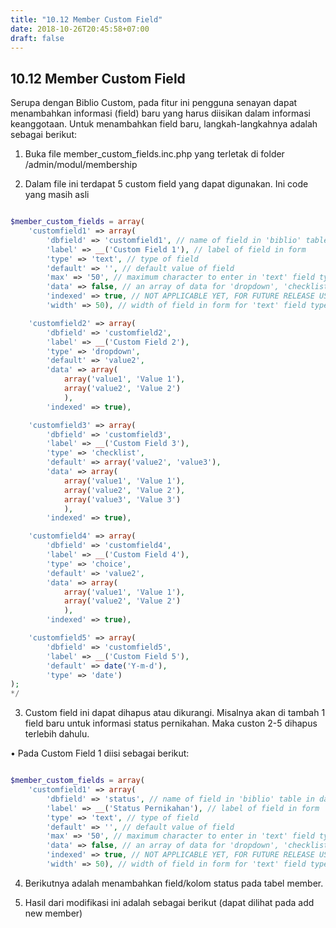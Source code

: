 ```yaml
---
title: "10.12 Member Custom Field"
date: 2018-10-26T20:45:58+07:00
draft: false
---
```

## 10.12 Member Custom Field

Serupa dengan Biblio Custom, pada fitur ini pengguna senayan dapat menambahkan informasi \(field\) baru yang harus diisikan dalam informasi keanggotaan. Untuk menambahkan field baru, langkah-langkahnya adalah sebagai berikut:

1. Buka file member\_custom\_fields.inc.php yang terletak di folder /admin/modul/membership

2. Dalam file ini terdapat 5 custom field yang dapat digunakan. Ini code yang masih asli


```php

$member_custom_fields = array(
	'customfield1' => array(
		'dbfield' => 'customfield1', // name of field in 'biblio' table in database, make sure you already define it!
		'label' => __('Custom Field 1'), // label of field in form
		'type' => 'text', // type of field
		'default' => '', // default value of field
		'max' => '50', // maximum character to enter in 'text' field type
		'data' => false, // an array of data for 'dropdown', 'checklist' or 'choice'
		'indexed' => true, // NOT APPLICABLE YET, FOR FUTURE RELEASE USE
		'width' => 50), // width of field in form for 'text' field type, maximum is 100

	'customfield2' => array(
		'dbfield' => 'customfield2',
		'label' => __('Custom Field 2'),
		'type' => 'dropdown',
		'default' => 'value2',
		'data' => array(
			array('value1', 'Value 1'),
			array('value2', 'Value 2')
			),
		'indexed' => true),

	'customfield3' => array(
		'dbfield' => 'customfield3',
		'label' => __('Custom Field 3'),
		'type' => 'checklist',
		'default' => array('value2', 'value3'),
		'data' => array(
			array('value1', 'Value 1'),
			array('value2', 'Value 2'),
			array('value3', 'Value 3')
			),
		'indexed' => true),

	'customfield4' => array(
		'dbfield' => 'customfield4',
		'label' => __('Custom Field 4'),
		'type' => 'choice',
		'default' => 'value2',
		'data' => array(
			array('value1', 'Value 1'),
			array('value2', 'Value 2')
			),
		'indexed' => true),

	'customfield5' => array(
		'dbfield' => 'customfield5',
		'label' => __('Custom Field 5'),
		'default' => date('Y-m-d'),
		'type' => 'date')
);
*/
```

3. Custom field ini dapat dihapus atau dikurangi. Misalnya akan di tambah 1 field baru untuk informasi status pernikahan. Maka custon 2-5 dihapus terlebih dahulu.

• Pada Custom Field 1 diisi sebagai berikut:

```php

$member_custom_fields = array(
	'customfield1' => array(
		'dbfield' => 'status', // name of field in 'biblio' table in database, make sure you already define it!
		'label' => __('Status Pernikahan'), // label of field in form
		'type' => 'text', // type of field
		'default' => '', // default value of field
		'max' => '50', // maximum character to enter in 'text' field type
		'data' => false, // an array of data for 'dropdown', 'checklist' or 'choice'
		'indexed' => true, // NOT APPLICABLE YET, FOR FUTURE RELEASE USE
        'width' => 50), // width of field in form for 'text' field type, maximum is 100
```
4. Berikutnya adalah menambahkan field/kolom status pada tabel member.

5. Hasil dari modifikasi ini adalah sebagai berikut \(dapat dilihat pada add new member\)
